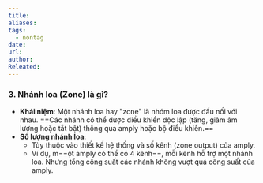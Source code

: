 ```yaml
---
title: 
aliases: 
tags:
  - nontag
date: 
url: 
author: 
Releated:
---
```



### 3. **Nhánh loa (Zone) là gì?**

- **Khái niệm**: Một nhánh loa hay "zone" là nhóm loa được đấu nối với nhau. ==Các nhánh có thể được điều khiển độc lập (tăng, giảm âm lượng hoặc tắt bật) thông qua amply hoặc bộ điều khiển.==
- **Số lượng nhánh loa**:
    - Tùy thuộc vào thiết kế hệ thống và số kênh (zone output) của amply.
    - Ví dụ, m==ột amply có thể có 4 kênh==, mỗi kênh hỗ trợ một nhánh loa. Nhưng tổng công suất các nhánh không vượt quá công suất của amply.
